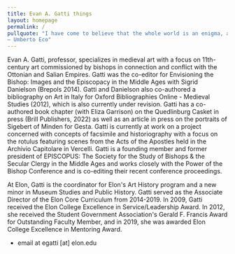 ```yaml
---
title: Evan A. Gatti things 
layout: homepage
permalink: /
pullquote: "I have come to believe that the whole world is an enigma, a harmless enigma that is made terrible by our own mad attempt to interpret it as though it had an underlying truth.
― Umberto Eco"
---
```


Evan A. Gatti, professor, specializes in medieval art with a focus on 11th-century art commissioned by bishops in connection and conflict with the Ottonian and Salian Empires. Gatti was the co-editor for Envisioning the Bishop: Images and the Episcopacy in the Middle Ages with Sigrid Danielson (Brepols 2014). Gatti and Danielson also co-authored a bibliography on Art in Italy for Oxford Bibliographies Online - Medieval Studies (2012), which is also currently under revision. Gatti has a co-authored book chapter (with Eliza Garrison) on the Quedlinburg Casket in press (Brill Publishers, 2022) as well as an article in press on the portraits of Sigebert of Minden for Gesta. Gatti is currently at work on a project concerned with concepts of facsimile and historiography with a focus on the rotulus featuring scenes from the Acts of the Apostles held in the Archivio Capitolare in Vercelli. Gatti is a founding member and former president of EPISCOPUS: The Society for the Study of Bishops & the Secular Clergy in the Middle Ages and works closely with the Power of the Bishop Conference and is co-editing their recent conference proceedings.

At Elon, Gatti is the coordinator for Elon's Art History program and a new minor in Museum Studies and Public History. Gatti served as the Associate Director of the Elon Core Curriculum from 2014-2019. In 2009, Gatti received the Elon College Excellence in Service/Leadership Award. In 2012, she received the Student Government Association's Gerald F. Francis Award for Outstanding Faculty Member, and in 2019, she was awarded Elon College Excellence in Mentoring Award. 

- email at egatti [at] elon.edu
